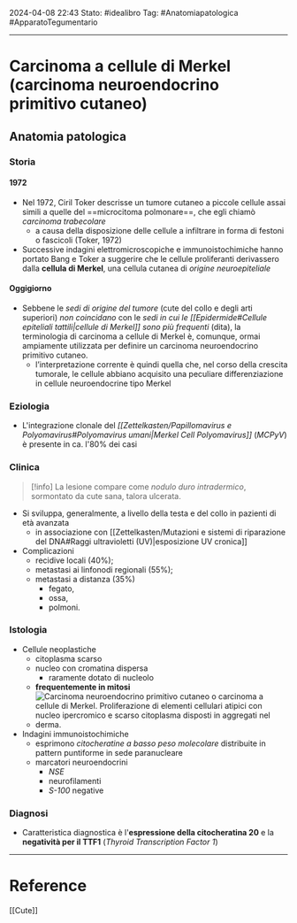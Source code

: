 2024-04-08 22:43
Stato: #idealibro 
Tag: #Anatomiapatologica #ApparatoTegumentario 

---
# Carcinoma a cellule di Merkel (carcinoma neuroendocrino primitivo cutaneo)
## Anatomia patologica
### Storia
#### 1972
- Nel 1972, Ciril Toker descrisse un tumore cutaneo a piccole cellule assai simili a quelle del ==microcitoma polmonare==, che egli chiamò *carcinoma trabecolare*
	- a causa della disposizione delle cellule a infiltrare in forma di festoni o fascicoli (Toker, 1972)
- Successive indagini elettromicroscopiche e immunoistochimiche hanno portato Bang e Toker a suggerire che le cellule proliferanti derivassero dalla **cellula di Merkel**, una cellula cutanea di *origine neuroepiteliale*
#### Oggigiorno
- Sebbene le *sedi di origine del tumore* (cute del collo e degli arti superiori) *non coincidano* con le *sedi in cui le [[Epidermide#Cellule epiteliali tattili|cellule di Merkel]] sono più frequenti* (dita), la terminologia di carcinoma a cellule di Merkel è, comunque, ormai ampiamente utilizzata per definire un carcinoma neuroendocrino primitivo cutaneo.
	- l’interpretazione corrente è quindi quella che, nel corso della crescita tumorale, le cellule abbiano acquisito una peculiare differenziazione in cellule neuroendocrine tipo Merkel
### Eziologia
- L'integrazione clonale del *[[Zettelkasten/Papillomavirus e Polyomavirus#Polyomavirus umani|Merkel Cell Polyomavirus]]* (*MCPyV*) è presente in ca. l'80% dei casi
### Clinica
>[!info]
> La lesione compare come *nodulo duro intradermico*, sormontato da cute sana, talora ulcerata.
- Si sviluppa, generalmente, a livello della testa e del collo in pazienti di età avanzata
	- in associazione con [[Zettelkasten/Mutazioni e sistemi di riparazione del DNA#Raggi ultravioletti (UV)|esposizione UV cronica]]
- Complicazioni
	- recidive locali (40%);
	- metastasi ai linfonodi regionali (55%);
	- metastasi a distanza (35%)
		- fegato,
		- ossa,
		- polmoni.
### Istologia
- Cellule neoplastiche
	- citoplasma scarso
	- nucleo con cromatina dispersa
		- raramente dotato di nucleolo
	- **frequentemente in mitosi**
	- ![Carcinoma neuroendocrino primitivo cutaneo o carcinoma a cellule di Merkel. Proliferazione di elementi cellulari atipici con nucleo ipercromico e scarso citoplasma disposti in aggregati nel derma.](https://i.imgur.com/EJaK9qI.png)
- Indagini immunoistochimiche
	- esprimono *citocheratine a basso peso molecolare* distribuite in pattern puntiforme in sede paranucleare
	- marcatori neuroendocrini
		- *NSE*
		- neurofilamenti
		- *S-100* negative
### Diagnosi
- Caratteristica diagnostica è l'**espressione della citocheratina 20** e la **negatività per il TTF1** (*Thyroid Transcription Factor 1*)








---
# Reference
[[Cute]]